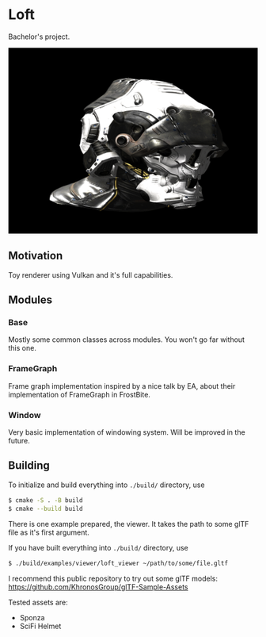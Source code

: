 # Loft

Bachelor's project.

![banner](banner.png)

## Motivation

Toy renderer using Vulkan and it's full capabilities.

## Modules

### Base

Mostly some common classes across modules. You won't go far without this one.

### FrameGraph

Frame graph implementation inspired by a nice talk by EA, about their implementation of FrameGraph in FrostBite.

### Window

Very basic implementation of windowing system. Will be improved in the future.

## Building

To initialize and build everything into `./build/` directory, use 

```bash
$ cmake -S . -B build
$ cmake --build build 
```


There is one example prepared, the viewer. It takes the path to some glTF file as it's first argument.

If you have built everything into `./build/` directory, use

```bash
$ ./build/examples/viewer/loft_viewer ~/path/to/some/file.gltf
```

I recommend this public repository to try out some glTF models:
https://github.com/KhronosGroup/glTF-Sample-Assets

Tested assets are:
- Sponza
- SciFi Helmet
